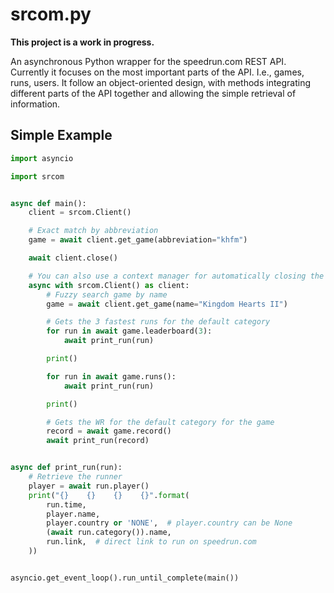 # srcom.py

**This project is a work in progress.**

An asynchronous Python wrapper for the speedrun.com REST API. Currently it focuses on the most important parts of the API. I.e., games, runs, users. It follow an object-oriented design, with methods integrating different parts of the API together and allowing the simple retrieval of information.

## Simple Example

```py
import asyncio

import srcom


async def main():
    client = srcom.Client()

    # Exact match by abbreviation
    game = await client.get_game(abbreviation="khfm")

    await client.close()

    # You can also use a context manager for automatically closing the client
    async with srcom.Client() as client:
        # Fuzzy search game by name
        game = await client.get_game(name="Kingdom Hearts II")

        # Gets the 3 fastest runs for the default category
        for run in await game.leaderboard(3):
            await print_run(run)

        print()

        for run in await game.runs():
            await print_run(run)

        print()

        # Gets the WR for the default category for the game
        record = await game.record()
        await print_run(record)


async def print_run(run):
    # Retrieve the runner
    player = await run.player()
    print("{}    {}    {}    {}".format(
        run.time,
        player.name,
        player.country or 'NONE',  # player.country can be None
        (await run.category()).name,
        run.link,  # direct link to run on speedrun.com
    ))


asyncio.get_event_loop().run_until_complete(main())
```
